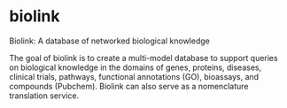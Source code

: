 # biolink
Biolink: A database of networked biological knowledge

The goal of biolink is to create a multi-model database to support queries on biological knowledge in the domains of genes, proteins, diseases, clinical trials, pathways, functional annotations (GO), bioassays, and compounds (Pubchem). Biolink can also serve as a nomenclature translation service.
